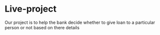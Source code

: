# Live-project
Our project is to help the bank decide whether to give loan to a particular person or not based on there details
